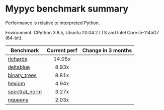 # Mypyc benchmark summary

Performance is relative to interpreted Python.

Environment: CPython 3.8.5, Ubuntu 20.04.2 LTS and Intel Core i5-1145G7 (64-bit).

| Benchmark | Current perf | Change in 3 months |
| --- | :---: | :---: |
| [richards](benchmarks/richards.md) | 14.05x |  |
| [deltablue](benchmarks/deltablue.md) | 8.93x |  |
| [binary_trees](benchmarks/binary_trees.md) | 8.81x |  |
| [hexiom](benchmarks/hexiom.md) | 4.94x |  |
| [spectral_norm](benchmarks/spectral_norm.md) | 3.27x |  |
| [nqueens](benchmarks/nqueens.md) | 2.03x |  |
